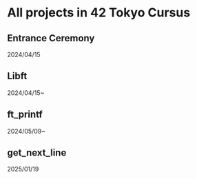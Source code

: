 # All projects in 42 Tokyo Cursus  

## Entrance Ceremony  
2024/04/15  


## Libft  
2024/04/15~  

## ft_printf  
2024/05/09~  

## get_next_line  
2025/01/19  